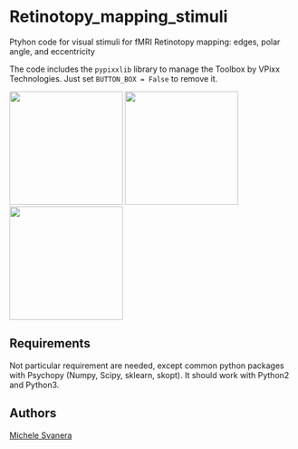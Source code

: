 # Retinotopy_mapping_stimuli

Ptyhon code for visual stimuli for fMRI Retinotopy mapping: edges, polar angle, and eccentricity 

The code includes the `pypixxlib` library to manage the Toolbox by VPixx Technologies.
Just set `BUTTON_BOX = False` to remove it.

<img src="https://github.com/rockNroll87q/Retinotopy_mapping_stimuli/blob/master/examples/eccentricity.gif" width="200" height="200" /> <img src="https://github.com/rockNroll87q/Retinotopy_mapping_stimuli/blob/master/examples/moving_bars.gif" width="200" height="200" />
<img src="https://github.com/rockNroll87q/Retinotopy_mapping_stimuli/blob/master/examples/polar_angle.gif" width="200" height="200" />

## Requirements

Not particular requirement are needed, except common python packages with Psychopy (Numpy, Scipy, sklearn, skopt).
It should work with Python2 and Python3.

## Authors

[Michele Svanera](https://github.com/rockNroll87q)




